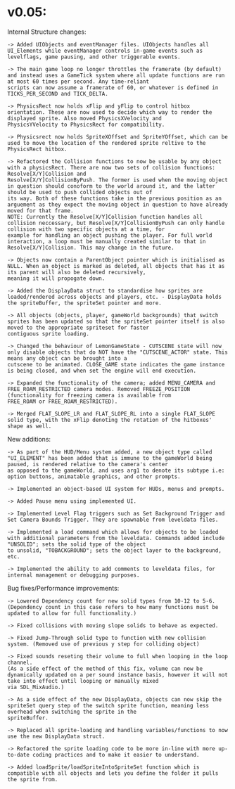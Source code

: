 
# v0.05:


Internal Structure changes:

    -> Added UIObjects and eventManager files. UIObjects handles all UI_Elements while eventManager controls in-game events such as levelflags, game pausing, and other triggerable events.

    -> The main game loop no longer throttles the framerate (by default) and instead uses a GameTick system where all update functions are run at most 60 times per second. Any time-reliant 
    scripts can now assume a framerate of 60, or whatever is defined in TICKS_PER_SECOND and TICK_DELTA.

    -> PhysicsRect now holds xFlip and yFlip to control hitbox orientation. These are now used to decide which way to render the displayed sprite. Also moved PhysicsXVelocity and 
    PhysicsYVelocity to PhysicsRect for compatibility.

    -> Physicsrect now holds SpriteXOffset and SpriteYOffset, which can be used to move the location of the rendered sprite reltive to the PhysicsRect hitbox.

    -> Refactored the Collision functions to now be usable by any object with a physicsRect. There are now two sets of collision functions: Resolve[X/Y]Collision and 
    Resolve[X/Y]CollisionByPush. The former is used when the moving object in question should conoform to the world around it, and the latter should be used to push collided objects out of 
    its way. Both of these functions take in the previous position as an arguement as they expect the moving object in question to have already moved for that frame.
    NOTE: Currently the Resolve[X/Y]Collision function handles all collision neccessary, but Resolve[X/Y]CollisionByPush can only handle collision with two specific objects at a time, for
    example for handling an object pushing the player. For full world interaction, a loop must be manually created similar to that in Resolve[X/Y]Collision. This may change in the future.

    -> Objects now contain a ParentObject pointer which is initialised as NULL. When an object is marked as deleted, all objects that has it as its parent will also be deleted recursively, 
    meaning it will propogate down. 

    -> Added the DisplayData struct to standardise how sprites are loaded/rendered across objects and players, etc. - DisplayData holds the spriteBuffer, the spriteSet pointer and more.

    -> All objects (objects, player, gameWorld backgrounds) that switch sprites has been updated so that the spriteSet pointer itself is also moved to the appropriate spriteset for faster 
    contiguous sprite loading.

    -> Changed the behaviour of LemonGameState - CUTSCENE state will now only disable objects that do NOT have the "CUTSCENE_ACTOR" state. This means any object can be brought into a 
    cutscene to be animated. CLOSE_GAME state indicates the game instance is being closed, and when set the engine will end execution.

    -> Expanded the functionality of the camera; added MENU_CAMERA and FREE_ROAM_RESTRICTED camera modes. Removed FREEZE_POSITION (functionality for freezing camera is available from 
    FREE_ROAM or FREE_ROAM_RESTRICTED).

    -> Merged FLAT_SLOPE_LR and FLAT_SLOPE_RL into a single FLAT_SLOPE solid type, with the xFlip denoting the rotation of the hitboxes' shape as well.




New additions:

    -> As part of the HUD/Menu system added, a new object type called "UI_ELEMENT" has been added that is immune to the gameWorld being paused, is rendered relative to the camera's center 
    as opposed to the gameWorld, and uses arg1 to denote its subtype i.e: option buttons, animatable graphics, and other prompts.

    -> Implemented an object-based UI system for HUDs, menus and prompts.

    -> Added Pause menu using implemented UI.

    -> Implemented Level Flag triggers such as Set Background Trigger and Set Camera Bounds Trigger. They are spawnable from leveldata files.

    -> Implemented a load command which allows for objects to be loaded with additional parameters from the leveldata. Commands added include "UNSOLID"; sets the solid type of the object 
    to unsolid, "TOBACKGROUND"; sets the object layer to the background, etc.

    -> Implemented the ability to add comments to leveldata files, for internal management or debugging purposes.




Bug fixes/Performance improvements:

    -> Lowered Dependency count for new solid types from 10-12 to 5-6. (Dependency count in this case refers to how many functions must be updated to allow for full functionality.) 

    -> Fixed collisions with moving slope solids to behave as expected.

    -> Fixed Jump-Through solid type to function with new collision system. (Removed use of previous y step for colliding object)

    -> Fixed sounds reseting their volume to full when looping in the loop channel. 
    (As a side effect of the method of this fix, volume can now be dynamically updated on a per sound instance basis, however it will not take into effect until looping or manually mixed 
    via SDL_MixAudio.)

    -> As a side effect of the new DisplayData, objects can now skip the spriteSet query step of the switch sprite function, meaning less overhead when switching the sprite in the 
    spriteBuffer.

    -> Replaced all sprite-loading and handling variables/functions to now use the new DisplayData struct.

    -> Refactored the sprite loading code to be more in-line with more up-to-date coding practices and to make it easier to understand.

    -> Added loadSprite/loadSpriteIntoSpriteSet function which is compatible with all objects and lets you define the folder it pulls the sprite from.

